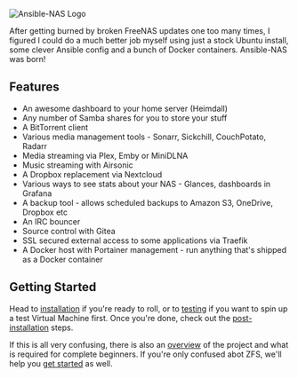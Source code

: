 ![Ansible-NAS Logo](https://raw.githubusercontent.com/davestephens/ansible-nas/master/misc/ansible-nas.png "Ansible-NAS Logo")

After getting burned by broken FreeNAS updates one too many times, I figured I
could do a much better job myself using just a stock Ubuntu install, some clever
Ansible config and a bunch of Docker containers. Ansible-NAS was born!

## Features

* An awesome dashboard to your home server (Heimdall)
* Any number of Samba shares for you to store your stuff
* A BitTorrent client
* Various media management tools - Sonarr, Sickchill, CouchPotato, Radarr
* Media streaming via Plex, Emby or MiniDLNA
* Music streaming with Airsonic
* A Dropbox replacement via Nextcloud
* Various ways to see stats about your NAS - Glances, dashboards in Grafana
* A backup tool - allows scheduled backups to Amazon S3, OneDrive, Dropbox etc
* An IRC bouncer
* Source control with Gitea
* SSL secured external access to some applications via Traefik
* A Docker host with Portainer management - run anything that's shipped as a Docker container

## Getting Started

Head to [installation](installation.md) if you're ready to roll, or to
[testing](testing.md) if you want to spin up a test Virtual Machine first. Once
you're done, check out the [post-installation](post_installation.md) steps. 

If this is all very confusing, there is also an [overview](overview.md) of the
project and what is required for complete beginners. If you're only confused
abot ZFS, we'll help you [get started](zfs/zfs_overview.md) as well.
